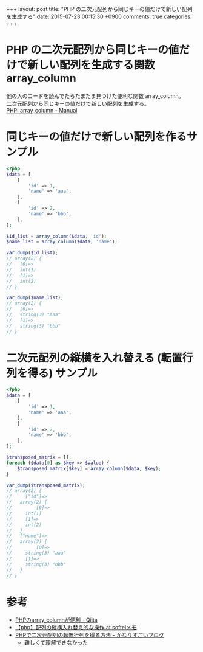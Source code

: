+++
layout: post
title: "PHP の二次元配列から同じキーの値だけで新しい配列を生成する"
date: 2015-07-23 00:15:30 +0900
comments: true
categories: 
+++

PHP の二次元配列から同じキーの値だけで新しい配列を生成する関数 array_column
====
他の人のコードを読んでたらたまたま見つけた便利な関数 array_column。  
二次元配列から同じキーの値だけで新しい配列を生成する。  
[PHP: array_column - Manual](http://php.net/manual/ja/function.array-column.php)

同じキーの値だけで新しい配列を作るサンプル
====
```php
<?php
$data = [
    [
        'id' => 1,
        'name' => 'aaa',
    ],
    [
        'id' => 2,
        'name' => 'bbb',
    ],
];

$id_list = array_column($data, 'id');
$name_list = array_column($data, 'name');

var_dump($id_list);
// array(2) {
//   [0]=>
//   int(1)
//   [1]=>
//   int(2)
// }

var_dump($name_list);
// array(2) {
//   [0]=>
//   string(3) "aaa"
//   [1]=>
//   string(3) "bbb"
// }

```

二次元配列の縦横を入れ替える (転置行列を得る) サンプル
====
```php
<?php
$data = [
    [
        'id' => 1,
        'name' => 'aaa',
    ],
    [
        'id' => 2,
        'name' => 'bbb',
    ],
];

$transposed_matrix = [];
foreach ($data[0] as $key => $value) {
    $transposed_matrix[$key] = array_column($data, $key);
}

var_dump($transposed_matrix);
// array(2) {
//     ["id"]=>
//   array(2) {
//         [0]=>
//     int(1)
//     [1]=>
//     int(2)
//   }
//   ["name"]=>
//   array(2) {
//         [0]=>
//     string(3) "aaa"
//     [1]=>
//     string(3) "bbb"
//   }
// }

```

参考
====
* [PHPのarray_columnが便利 - Qiita](http://qiita.com/harukasan/items/a0773aef27d838852e44)
* [【php】配列の縦横入れ替え的な操作 at softelメモ](https://www.softel.co.jp/blogs/tech/archives/2576)
* [PHPで二次元配列の転置行列を得る方法 - かなりすごいブログ](http://blog.supermomonga.com/articles/php/array-to-transverse-matrix.html)
    - 難しくて理解できなかった
